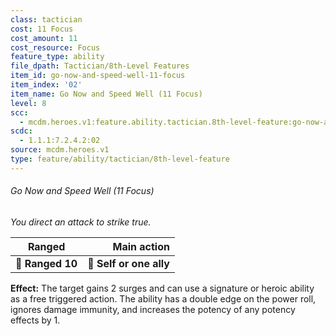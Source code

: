 ```yaml
---
class: tactician
cost: 11 Focus
cost_amount: 11
cost_resource: Focus
feature_type: ability
file_dpath: Tactician/8th-Level Features
item_id: go-now-and-speed-well-11-focus
item_index: '02'
item_name: Go Now and Speed Well (11 Focus)
level: 8
scc:
  - mcdm.heroes.v1:feature.ability.tactician.8th-level-feature:go-now-and-speed-well-11-focus
scdc:
  - 1.1.1:7.2.4.2:02
source: mcdm.heroes.v1
type: feature/ability/tactician/8th-level-feature
---
```


###### Go Now and Speed Well (11 Focus)

*You direct an attack to strike true.*

| **Ranged**       |         **Main action** |
| ---------------- | ----------------------: |
| **📏 Ranged 10** | **🎯 Self or one ally** |

**Effect:** The target gains 2 surges and can use a signature or heroic ability as a free triggered action. The ability has a double edge on the power roll, ignores damage immunity, and increases the potency of any potency effects by 1.
